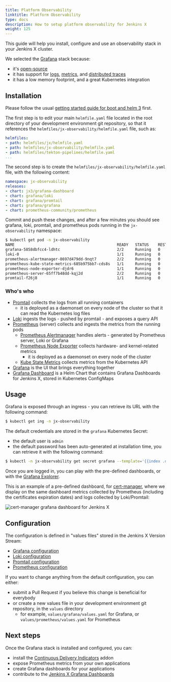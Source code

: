 ```yaml
---
title: Platform Observability
linktitle: Platform Observability
type: docs
description: How to setup platform observability for Jenkins X
weight: 125
---
```


This guide will help you install, configure and use an observability stack in your Jenkins X cluster.

We selected the [Grafana](http://grafana.com/) stack because:
- it's [open-source](https://grafana.com/oss/)
- it has support for [logs](https://grafana.com/oss/loki/), [metrics](https://grafana.com/oss/prometheus/), and [distributed traces](https://grafana.com/oss/tempo/)
- it has a low memory footprint, and a great Kubernetes integration

## Installation

Please follow the usual [getting started guide for boot and helm 3](/v3/admin/platform/) first.

The first step is to edit your main `helmfile.yaml` file located in the root directory of your development environment git repository, so that it references the `helmfiles/jx-observability/helmfile.yaml` file, such as:

```yaml
helmfiles:
- path: helmfiles/jx/helmfile.yaml
- path: helmfiles/jx-observability/helmfile.yaml
- path: helmfiles/tekton-pipelines/helmfile.yaml
...
```

The second step is to create the `helmfiles/jx-observability/helmfile.yaml` file, with the following content:

```yaml 
namespace: jx-observability
releases:
- chart: jx3/grafana-dashboard
- chart: grafana/loki
- chart: grafana/promtail
- chart: grafana/grafana
- chart: prometheus-community/prometheus
```

Commit and push these changes, and after a few minutes you should see grafana, loki, promtail, and prometheus pods running in the `jx-observability` namespace:

```bash 
$ kubectl get pod -n jx-observability
NAME                                             READY   STATUS    RESTARTS   AGE
grafana-5858dbfcc4-ldhtc                         2/2     Running   0          8m25s
loki-0                                           1/1     Running   0          10m
prometheus-alertmanager-8697d479dd-9nqt7         2/2     Running   0          10m
prometheus-kube-state-metrics-685b975bb7-cds8s   1/1     Running   0          10m
prometheus-node-exporter-djdr6                   1/1     Running   0          10m
prometheus-server-65ff7b48dd-kqj2d               2/2     Running   0          10m
promtail-f26j8                                   1/1     Running   0          10m
```

### Who's who

- [Promtail](https://grafana.com/docs/loki/latest/clients/promtail/) collects the logs from all running containers
  - it is deployed as a daemonset on every node of the cluster so that it can read the Kubernetes log files
- [Loki](https://grafana.com/docs/loki/latest/) ingests the logs - pushed by promtail - and exposes a query API
- [Prometheus](https://prometheus.io/) (server) collects and ingests the metrics from the running pods
  - [Prometheus Alertmanager](https://prometheus.io/docs/alerting/latest/alertmanager/) handles alerts - generated by Prometheus server, Loki or Grafana
  - [Prometheus Node Exporter](https://prometheus.io/docs/guides/node-exporter/) collects hardware- and kernel-related metrics
    - it is deployed as a daemonset on every node of the cluster
  - [Kube State Metrics](https://github.com/kubernetes/kube-state-metrics) collects metrics from the Kubernetes API
- [Grafana](https://grafana.com/docs/grafana/latest/) is the UI that brings everything together
- [Grafana Dashboard](https://github.com/jenkins-x-charts/grafana-dashboard) is a Helm Chart that contains Grafana Dashboards for Jenkins X, stored in Kubernetes ConfigMaps

## Usage

Grafana is exposed through an ingress - you can retrieve its URL with the following command:

```bash 
$ kubectl get ing -n jx-observability
```

The default credentials are stored in the `grafana` Kubernetes Secret:
- the default user is `admin`
- the default password has been auto-generated at installation time, you can retrieve it with the following command:

```bash 
$ kubectl -n jx-observability get secret grafana --template='{{index .data "admin-password"}}' | base64 --decode
```

Once you are logged in, you can play with the pre-defined dashboards, or with the [Grafana Explorer](https://grafana.com/docs/grafana/latest/explore/).

This is an example of a pre-defined dashboard, for [cert-manager](https://cert-manager.io/), where we display on the same dashboard metrics collected by Prometheus (including the certificates expiration dates) and logs collected by Loki/Promtail:

![cert-manager grafana dashboard for Jenkins X](/images/v3/observability_platform_cert-manager.png)

## Configuration

The configuration is defined in "values files" stored in the Jenkins X Version Stream:
- [Grafana configuration](https://github.com/jenkins-x/jx3-versions/tree/master/charts/grafana/grafana)
- [Loki configuration](https://github.com/jenkins-x/jx3-versions/tree/master/charts/grafana/loki)
- [Promtail configuration](https://github.com/jenkins-x/jx3-versions/tree/master/charts/grafana/promtail)
- [Prometheus configuration](https://github.com/jenkins-x/jx3-versions/tree/master/charts/prometheus-community/prometheus)

If you want to change anything from the default configuration, you can either:
- submit a Pull Request if you believe this change is beneficial for everybody
- or create a new values file in your development environment git repository, in the `values` directory
  - for example, `values/grafana/values.yaml` for Grafana, or `values/prometheus/values.yaml` for Prometheus

## Next steps

Once the Grafana stack is installed and configured, you can:
- install the [Continuous Delivery Indicators](/v3/admin/guides/observability/cd-indicators/) addon
- expose Prometheus metrics from your own applications
- create Grafana dashboards for your applications
- contribute to the [Jenkins X Grafana Dashboards](https://github.com/jenkins-x-charts/grafana-dashboard)
